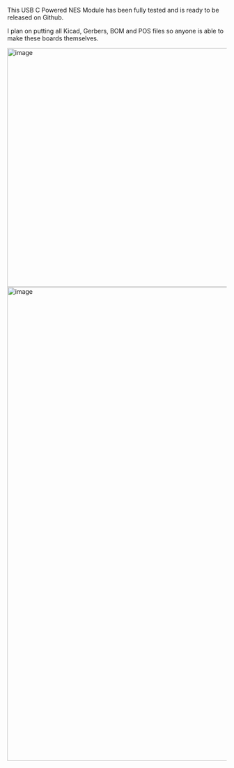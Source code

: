 This USB C Powered NES Module has been fully tested and is ready to be released on Github.

I plan on putting all Kicad, Gerbers, BOM and POS files so anyone is able to make these boards themselves.

<img width="549" alt="image" src="https://github.com/ShawMerlin/NES-Power-Module-Redesign/assets/70423454/5c6340fe-59f3-4669-a935-33de45a5d3e2">


<img width="1089" alt="image" src="https://github.com/ShawMerlin/NES-Power-Module-Redesign/assets/70423454/3fb95ce5-3e82-4475-8ed9-2cf0e5c28c88">
